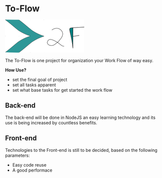 # To-Flow
 
 ![Image of To-Flow](https://github.com/enieber/To-Flow/blob/master/ToFlow.png)
 
The To-Flow is one project for organization your Work Flow of way easy.

**How Use?**

* set the final goal of project
* set all tasks apparent
* set what base tasks for get started the work flow


## Back-end

The back-end will be done in NodeJS an easy learning technology and its use is being increased by countless benefits.

## Front-end
 
 Technologies to the Front-end is still to be decided, based on the following parameters:

- Easy code reuse
- A good performace
